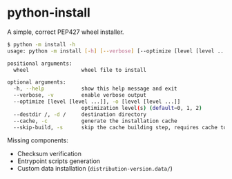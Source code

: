 # python-install

A simple, correct PEP427 wheel installer.

```sh
$ python -m install -h
usage: python -m install [-h] [--verbose] [--optimize [level [level ...]]] [--destdir /] [--cache] [--skip-build] [wheel]

positional arguments:
  wheel                 wheel file to install

optional arguments:
  -h, --help            show this help message and exit
  --verbose, -v         enable verbose output
  --optimize [level [level ...]], -o [level [level ...]]
                        optimization level(s) (default=0, 1, 2)
  --destdir /, -d /     destination directory
  --cache, -c           generate the installation cache
  --skip-build, -s      skip the cache building step, requires cache to be present already
```

Missing components:
  - Checksum verification
  - Entrypoint scripts generation
  - Custom data installation (`distribution-version.data/`)

